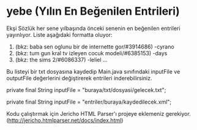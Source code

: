 # yebe (Yılın En Beğenilen Entrileri)

Ekşi Sözlük her sene yılbaşında önceki senenin en beğenilen entrileri yayınlıyor. Liste aşağıdaki formatta oluyor:

1. (bkz: baba sen oglunu bir de internette gor/#3914686) -cyrano
2. (bkz: tum gun kral tv izleyen cocuk modeli/#6385153) -days
3. (bkz: the sims 2/#6086337) -leliel
...

Bu listeyi bir txt dosyasına kaydedip Main.java sınıfındaki inputFile ve outputFile değerlerini değiştirerek entrileri inderebilirsiniz. 

private final String inputFile = "buraya/txt/dosyasi/gelecek.txt"; 

private final String inputFile = "entriler/buraya/kaydedilecek.xml";

Kodu çalıştırmak için Jericho HTML Parser'ı projeye eklemeniz gerekiyor. (http://jericho.htmlparser.net/docs/index.html) 
